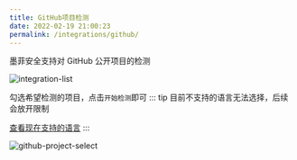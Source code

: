 ```yaml
---
title: GitHub项目检测
date: 2022-02-19 21:00:23
permalink: /integrations/github/
---
```


墨菲安全支持对 GitHub 公开项目的检测

![integration-list](https://murphysec-doc-1257309290.cos.ap-beijing.myqcloud.com/2022/02/27/integrationlist.png)

勾选希望检测的项目，点击`开始检测`即可
::: tip
目前不支持的语言无法选择，后续会放开限制

[查看现在支持的语言](/quick-start/language-support/)
:::

![github-project-select](https://murphysec-doc-1257309290.cos.ap-beijing.myqcloud.com/2022/02/27/githubprojectselect.png)
